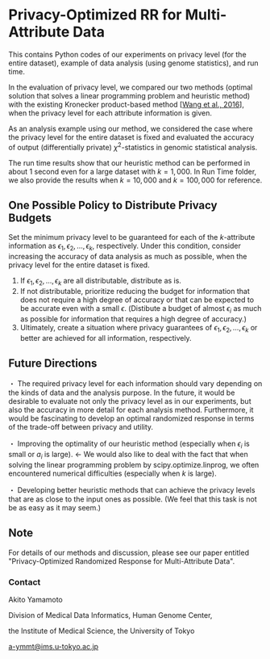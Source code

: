 # Privacy-Optimized RR for Multi-Attribute Data

This contains Python codes of our experiments on privacy level (for the entire dataset), example of data analysis (using genome statistics), and run time.

In the evaluation of privacy level, we compared our two methods (optimal solution that solves a linear programming problem and heuristic method) with the existing Kronecker product-based method [[Wang et al., 2016](https://ceur-ws.org/Vol-1558/paper35.pdf)], when the privacy level for each attribute information is given. 

As an analysis example using our method, we considered the case where the privacy level for the entire dataset is fixed and evaluated the accuracy of output (differentially private) $\chi^2$-statistics in genomic statistical analysis.

The run time results show that our heuristic method can be performed in about $1$ second even for a large dataset with $k = 1,000$. In Run Time folder, we also provide the results when $k = 10,000$ and $k = 100,000$ for reference.

## One Possible Policy to Distribute Privacy Budgets

Set the minimum privacy level to be guaranteed for each of the $k$-attribute information as $\epsilon_1, \epsilon_2, \dots, \epsilon_k$, respectively. Under this condition, consider increasing the accuracy of data analysis as much as possible, when the privacy level for the entire dataset is fixed.

1. If $\epsilon_1, \epsilon_2, \dots, \epsilon_k$ are all distributable, distribute as is.
2. If not distributable, prioritize reducing the budget for information that does not require a high degree of accuracy or that can be expected to be accurate even with a small $\epsilon$. (Distibute a budget of almost $\epsilon_i$ as much as possible for information that requires a high degree of accuracy.)
3. Ultimately, create a situation where privacy guarantees of $\epsilon_1, \epsilon_2, \dots, \epsilon_k$ or better are achieved for all information, respectively.

## Future Directions
・ The required privacy level for each information should vary depending on the kinds of data and the analysis purpose. In the future, it would be desirable to evaluate not only the privacy level as in our experiments, but also the accuracy in more detail for each analysis method. Furthermore, it would be fascinating to develop an optimal randomized response in terms of the trade-off between privacy and utility.

・ Improving the optimality of our heuristic method (especially when $\epsilon_i$ is small or $a_i$ is large). ← We would also like to deal with the fact that when solving the linear programming problem by scipy.optimize.linprog, we often encountered numerical difficulties (especially when $k$ is large).

・ Developing better heuristic methods that can achieve the privacy levels that are as close to the input ones as possible. (We feel that this task is not be as easy as it may seem.) 

## Note

For details of our methods and discussion, please see our paper entitled "Privacy-Optimized Randomized Response for Multi-Attribute Data".

### Contact
Akito Yamamoto

Division of Medical Data Informatics, Human Genome Center,

the Institute of Medical Science, the University of Tokyo

a-ymmt@ims.u-tokyo.ac.jp
